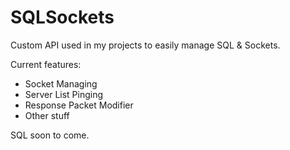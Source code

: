 # SQLSockets
Custom API used in my projects to easily manage SQL & Sockets.

Current features:
- Socket Managing
- Server List Pinging
- Response Packet Modifier
- Other stuff 

SQL soon to come.
